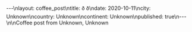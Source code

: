 ---\nlayout: coffee_post\ntitle: ð ð\ndate: 2020-10-11\ncity: Unknown\ncountry: Unknown\ncontinent: Unknown\npublished: true\n---\n\nCoffee post from Unknown, Unknown